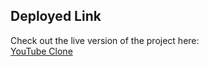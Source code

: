 ## Deployed Link
Check out the live version of the project here:  
[YouTube Clone](https://yt-clone-fs-150.vercel.app/)
